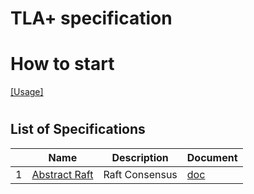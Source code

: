 # TLA+ specification



# How to start

[[Usage]](doc/usage.md)


#

## List of Specifications

|  | Name | Description | Document |
|---|------|-------------|---------|
| 1 | [Abstract Raft](spec/raft_abstract.tla) | Raft Consensus| [doc](doc/spec_abstract_raft.md)
